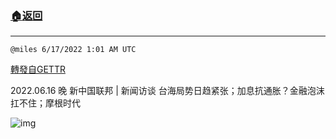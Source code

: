 ###  [:house:返回](README.md)
---


`@miles 6/17/2022 1:01 AM UTC`

[轉發自GETTR](https://gettr.com/post/p1ehzyi5fa6)

2022.06.16 晚 新中国联邦 | 新闻访谈 台海局势日趋紧张；加息抗通胀？金融泡沫扛不住；摩根时代

![img](https://media.gettr.com/group25/origin/2022/06/17/01/2b8bc5a6-1036-0989-ce36-fb8383733982/9548d67018b19975dcafea4c4484666a.png)
